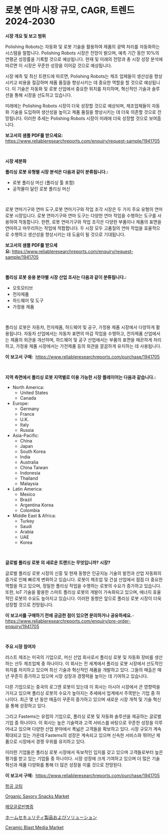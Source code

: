 <p><h1>로봇 연마 시장 규모, CAGR, 트렌드 2024-2030</h1></p><p><strong>시장 개요 및 보고 범위</strong></p>
<p><p>Polishing Robots는 자동화 및 로봇 기술을 활용하여 제품의 광택 처리를 자동화하는 시스템을 말합니다. Polishing Robots 시장은 전망이 밝으며, 예측 기간 동안 10%의 연평균 성장률을 기록할 것으로 예상됩니다. 현재 및 미래의 전망과 총 시장 성장 분석에 따르면 이 시장은 꾸준한 성장을 이어갈 것으로 예상됩니다.</p><p>시장 예측 및 최신 트렌드에 따르면, Polishing Robots는 제조 업체들이 생산성을 향상시키고 비용을 절감하며 제품 품질을 향상시키는 데 중요한 역할을 할 것으로 예상됩니다. 이 기술은 자동화 및 로봇 산업에서 중요한 위치를 차지하며, 혁신적인 기술과 솔루션을 통해 시장을 선도하고 있습니다.</p><p>미래에는 Polishing Robots 시장이 더욱 성장할 것으로 예상되며, 제조업체들이 자동화 기술을 도입하여 생산성을 높이고 제품 품질을 향상시키는 데 더욱 의존할 것으로 전망됩니다. 이러한 추세는 Polishing Robots 시장이 미래에 더욱 성장할 것으로 보여줍니다.</p></p>
<p><strong>보고서의 샘플 PDF를 받으세요:</strong> <a href="https://www.reliableresearchreports.com/enquiry/request-sample/1941705">https://www.reliableresearchreports.com/enquiry/request-sample/1941705</a></p>
<p>&nbsp;</p>
<p><strong>시장 세분화</strong></p>
<p><strong>폴리싱 로봇 유형별 시장 분석은 다음과 같이 분류됩니다.:</strong></p>
<p><ul><li>로봇 폴리싱 머신 (폴리싱 툴 포함)</li><li>공작물이 달린 로봇 폴리싱 머신</li></ul></p>
<p>&nbsp;</p>
<p><p>로봇 연마기구와 연마 도구,로봇 연마기구와 작업 조각 시장은 두 가지 주요 유형의 연마 로봇 시장입니다. 로봇 연마기구와 연마 도구는 다양한 연마 작업을 수행하는 도구를 사용하여 작동합니다. 한편, 로봇 연마기구와 작업 조각은 다양한 부품이나 제품의 표면을 연마하고 마무리하는 작업에 적합합니다. 두 시장 모두 고품질의 연마 작업을 효율적으로 수행하고 생산성을 향상시키는 데 도움이 될 것으로 기대됩니다.</p></p>
<p><strong>보고서의 샘플 PDF를 받으세요:</strong>&nbsp;<a href="https://www.reliableresearchreports.com/enquiry/request-sample/1941705">https://www.reliableresearchreports.com/enquiry/request-sample/1941705</a></p>
<p>&nbsp;</p>
<p><strong> 폴리싱 로봇 응용 분야별 시장 산업 조사는 다음과 같이 분류됩니다.:</strong></p>
<p><ul><li>오토모티브</li><li>전자제품</li><li>하드웨어 및 도구</li><li>가정용 제품</li></ul></p>
<p>&nbsp;</p>
<p><p>폴리싱 로봇은 자동차, 전자제품, 하드웨어 및 공구, 가정용 제품 시장에서 다양하게 활용됩니다. 자동차 산업에서는 자동차 표면의 마감 작업을 수행하고, 전자제품 산업에서는 제품의 외관을 개선하며, 하드웨어 및 공구 산업에서는 부품의 표면을 매끈하게 처리하고, 가정용 제품 시장에서는 가전제품 등의 외관을 깔끔하게 유지하는 데 사용됩니다.</p></p>
<p><strong>이 보고서 구매:</strong>&nbsp; <a href="https://www.reliableresearchreports.com/purchase/1941705">https://www.reliableresearchreports.com/purchase/1941705</a></p>
<p>&nbsp;</p>
<p><strong>지역 측면에서 폴리싱 로봇 지역별로 이용 가능한 시장 플레이어는 다음과 같습니다.:</strong></p>
<p><ul>
    <li>
        North America:
        <ul>
            <li>United States</li>
            <li>Canada</li>
        </ul>
    </li>
    <li>
        Europe:
        <ul>
            <li>Germany</li>
            <li>France</li>
            <li>U.K.</li>
            <li>Italy</li>
            <li>Russia</li>
        </ul>
    </li>
    <li>
        Asia-Pacific:
        <ul>
            <li>China</li>
            <li>Japan</li>
            <li>South Korea</li>
            <li>India</li>
            <li>Australia</li>
            <li>China Taiwan</li>
            <li>Indonesia</li>
            <li>Thailand</li>
            <li>Malaysia</li>
        </ul>
    </li>
    <li>
        Latin America:
        <ul>
            <li>Mexico</li>
            <li>Brazil</li>
            <li>Argentina Korea</li>
            <li>Colombia</li>
        </ul>
    </li>
    <li>
        Middle East & Africa:
        <ul>
            <li>Turkey</li>
            <li>Saudi</li>
            <li>Arabia</li>
            <li>UAE</li>
            <li>Korea</li>
        </ul>
    </li>
    </ul></p>
<p>&nbsp;</p>
<p><strong>글로벌 폴리싱 로봇 의 새로운 트렌드는 무엇입니까? 시장?</strong></p>
<p><p>글로벌 폴리싱 로봇 시장의 신흥 및 현재 동향은 인공지능 기술의 발전과 산업 자동화의 증가로 인해 빠르게 변화하고 있습니다. 로봇이 제조업 및 건설 산업에서 점점 더 중요한 역할을 하고 있으며, 정밀한 폴리싱 작업을 수행하는 로봇의 수요가 증가하고 있습니다. 또한, IoT 기술을 활용한 스마트 폴리싱 로봇의 개발이 가속화되고 있으며, 에너지 효율적인 로봇의 수요도 높아지고 있습니다. 이러한 동향은 앞으로 폴리싱 로봇 시장이 더욱 성장할 것으로 전망됩니다.</p></p>
<p><strong>이 보고서를 구매하기 전에 궁금한 점이 있으면 문의하거나 공유하세요.</strong>- <a href="https://www.reliableresearchreports.com/enquiry/pre-order-enquiry/1941705">https://www.reliableresearchreports.com/enquiry/pre-order-enquiry/1941705</a></p>
<p>&nbsp;</p>
<p><strong>주요 시장 참여자</strong></p>
<p><p>러스트 제조는 미국의 기업으로, 머신 산업 회사로서 폴리싱 로봇 및 자동화 장비를 생산하는 선두 제조업체 중 하나이다. 이 회사는 전 세계에서 폴리싱 로봇 시장에서 선도적인 위치를 차지하고 있으며 최신 기술과 혁신적인 제품을 개발하고 있다. 그들의 매출은 매년 꾸준히 증가하고 있으며 시장 성장과 경쟁력을 높이는 데 기여하고 있습니다.</p><p>다른 기업으로는 중국의 로그엔 로봇이 있는데 이 회사는 아시아 시장에서 큰 영향력을 가지고 있으며 폴리싱 로봇의 수요가 높아지는 추세에서 업계에서 주목받는 기업 중 하나이다. 최근 몇 년 동안 매출이 꾸준히 증가하고 있으며 새로운 시장 개척 및 기술 혁신을 통해 성장하고 있다.</p><p>그리고 Fastems는 유럽의 기업으로, 폴리싱 로봇 및 자동화 솔루션을 제공하는 글로벌 기업 중 하나이다. 이 회사는 높은 기술력과 고객 서비스를 바탕으로 꾸준한 성장을 이루어내고 있으며 다양한 산업 분야에서 폭넓은 고객들을 확보하고 있다. 시장 규모가 계속 확대되고 있는 가운데 Fastems의 성장은 계속되고 있으며 신속한 서비스와 뛰어난 제품으로 시장에서 경쟁 우위를 유지하고 있다.</p><p>이러한 기업들은 폴리싱 로봇 시장에서 독보적인 입지를 갖고 있으며 고객들로부터 높은 평가를 받고 있는 기업들 중 하나이다. 시장 성장에 크게 기여하고 있으며 더 많은 기술혁신과 제품 다양화를 통해 더 많은 성장을 이룰 것으로 전망된다.</p></p>
<p><strong>이 보고서 구매:</strong>&nbsp;&nbsp;<a href="https://www.reliableresearchreports.com/purchase/1941705">https://www.reliableresearchreports.com/purchase/1941705</a></p>
<p><p><a href="https://github.com/crfsywufhm81415/Market-Research-Report-List-1/blob/main/7065854193010.md">항공 코팅</a></p><p><a href="https://view.publitas.com/reportprime-1/organic-savory-snacks-market-provides-a-comprehensive-analysis-including-a-macro-overview-of-the-market-as-well-as-micro-details-such-as-market-size-and-competitive-landscape/">Organic Savory Snacks Market</a></p><p><a href="https://medium.com/@joeyjohns20/%ED%97%A4%EB%AA%A8%EA%B8%80%EB%A1%9C%EB%B9%84%EB%85%B8%ED%8C%8C%EC%B9%98-%EC%8B%9C%EC%9E%A5-%EC%A7%80%ED%91%9C-%ED%95%B4%EC%84%9D-%EC%8B%9C%EC%9E%A5-%EC%A0%90%EC%9C%A0%EC%9C%A8-%ED%8A%B8%EB%A0%8C%EB%93%9C-%EB%B0%8F-%EC%84%B1%EC%9E%A5-%ED%8C%A8%ED%84%B4-1ca49d86262a">헤모글로빈병증</a></p><p><a href="https://medium.com/@byroalenzuela76845/%E5%AE%B6%E5%BA%AD%E7%94%A8%E3%82%BB%E3%82%AD%E3%83%A5%E3%83%AA%E3%83%86%E3%82%A3%E8%A3%BD%E5%93%81%E3%81%8A%E3%82%88%E3%81%B3%E3%82%BD%E3%83%AA%E3%83%A5%E3%83%BC%E3%82%B7%E3%83%A7%E3%83%B3%E5%B8%82%E5%A0%B4%E3%81%AE%E8%A6%8B%E8%A7%A3-%E5%B8%82%E5%A0%B4%E5%8B%95%E5%90%91-%E6%88%90%E9%95%B7-2024%E5%B9%B4%E3%81%8B%E3%82%892031%E5%B9%B4%E3%81%BE%E3%81%A7%E3%81%AE%E4%BA%88%E6%B8%AC-3a2376c698b6">ホームセキュリティ製品およびソリューション</a></p><p><a href="https://github.com/Krish2023na/Market-Research-Report-List-3/blob/main/ceramic-blast-media-market.md">Ceramic Blast Media Market</a></p></p>
